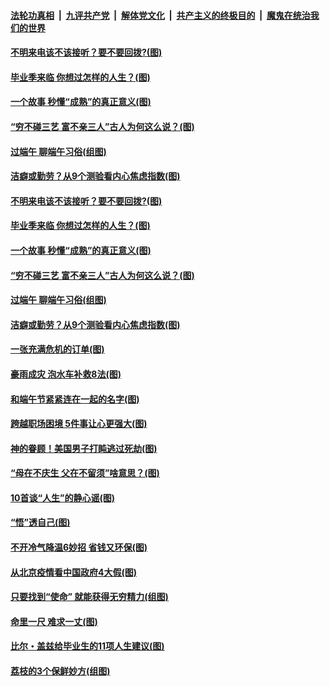 

####  [法轮功真相](../../../../basic/blob/master/README.md?t=06261502) &nbsp;|&nbsp; [九评共产党](../../../../9ping.md/blob/master/README.md?t=06261502) &nbsp;|&nbsp; [解体党文化](../../../../jtdwh.md/blob/master/README.md?t=06261502)  &nbsp;|&nbsp; [共产主义的终极目的](../../../../gczydzjmd.md/blob/master/README.md?t=06261502) &nbsp;|&nbsp; [魔鬼在统治我们的世界](../../../../mgztzwmdsj.md/blob/master/README.md?t=06261502) 

#### [不明来电该不该接听？要不要回拨?(图)](../pages/p8/936929.md?t=06261502) 

#### [毕业季来临 你想过怎样的人生？(图)](../pages/p8/937661.md?t=06261502) 

#### [一个故事 秒懂“成熟”的真正意义(图)](../pages/p8/936405.md?t=06261502) 

#### [“穷不碰三艺 富不亲三人”古人为何这么说？(图)](../pages/p8/937602.md?t=06261502) 

#### [过端午 聊端午习俗(组图)](../pages/p8/937246.md?t=06261502) 

#### [洁癖或勤劳？从9个测验看内心焦虑指数(图)](../pages/p8/937558.md?t=06261502) 

#### [不明来电该不该接听？要不要回拨?(图)](../pages/p8/936929.md?t=06261502) 

#### [毕业季来临 你想过怎样的人生？(图)](../pages/p8/937661.md?t=06261502) 

#### [一个故事 秒懂“成熟”的真正意义(图)](../pages/p8/936405.md?t=06261502) 

#### [“穷不碰三艺 富不亲三人”古人为何这么说？(图)](../pages/p8/937602.md?t=06261502) 

#### [过端午 聊端午习俗(组图)](../pages/p8/937246.md?t=06261502) 

#### [洁癖或勤劳？从9个测验看内心焦虑指数(图)](../pages/p8/937558.md?t=06261502) 

#### [一张充满危机的订单(图)](../pages/p8/936981.md?t=06261502) 

#### [豪雨成灾 泡水车补救8法(图)](../pages/p8/937526.md?t=06261502) 

#### [和端午节紧紧连在一起的名字(图)](../pages/p8/937448.md?t=06261502) 

#### [跨越职场困境 5件事让心更强大(图)](../pages/p8/937375.md?t=06261502) 

#### [神的眷顾！美国男子打盹逃过死劫(图)](../pages/p8/936985.md?t=06261502) 

#### [“母在不庆生 父在不留须”啥意思？(图)](../pages/p8/937234.md?t=06261502) 

#### [10首谈“人生”的静心谣(图)](../pages/p8/936965.md?t=06261502) 

#### [“悟”透自己(图)](../pages/p8/936972.md?t=06261502) 

#### [不开冷气降温6妙招 省钱又环保(图)](../pages/p8/937329.md?t=06261502) 

#### [从北京疫情看中国政府4大假(图)](../pages/p8/937196.md?t=06261502) 

#### [只要找到“使命” 就能获得无穷精力(组图)](../pages/p8/937159.md?t=06261502) 

#### [命里一尺 难求一丈(图)](../pages/p8/936782.md?t=06261502) 

#### [比尔・盖兹给毕业生的11项人生建议(图)](../pages/p8/936231.md?t=06261502) 

#### [荔枝的3个保鲜妙方(组图)](../pages/p8/936950.md?t=06261502) 


